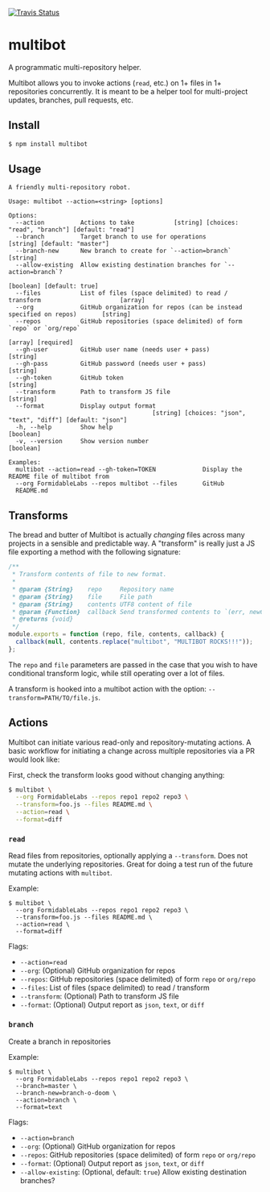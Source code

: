 [![Travis Status][trav_img]][trav_site]
<!--[![Coverage Status][cov_img]][cov_site]-->

multibot
========

A programmatic multi-repository helper.

Multibot allows you to invoke actions (`read`, etc.) on 1+ files in 1+
repositories concurrently. It is meant to be a helper tool for multi-project
updates, branches, pull requests, etc.

## Install

```sh
$ npm install multibot
```

## Usage

```
A friendly multi-repository robot.

Usage: multibot --action=<string> [options]

Options:
  --action          Actions to take           [string] [choices: "read", "branch"] [default: "read"]
  --branch          Target branch to use for operations                 [string] [default: "master"]
  --branch-new      New branch to create for `--action=branch`                              [string]
  --allow-existing  Allow existing destination branches for `--action=branch`?
                                                                           [boolean] [default: true]
  --files           List of files (space delimited) to read / transform                      [array]
  --org             GitHub organization for repos (can be instead specified on repos)       [string]
  --repos           GitHub repositories (space delimited) of form `repo` or `org/repo`
                                                                                  [array] [required]
  --gh-user         GitHub user name (needs user + pass)                                    [string]
  --gh-pass         GitHub password (needs user + pass)                                     [string]
  --gh-token        GitHub token                                                            [string]
  --transform       Path to transform JS file                                               [string]
  --format          Display output format
                                        [string] [choices: "json", "text", "diff"] [default: "json"]
  -h, --help        Show help                                                              [boolean]
  -v, --version     Show version number                                                    [boolean]

Examples:
  multibot --action=read --gh-token=TOKEN             Display the README file of multibot from
  --org FormidableLabs --repos multibot --files       GitHub
  README.md
```

## Transforms

The bread and butter of Multibot is actually _changing_ files across many
projects in a sensible and predictable way. A "transform" is really just a JS
file exporting a method with the following signature:

```js
/**
 * Transform contents of file to new format.
 *
 * @param {String}    repo     Repository name
 * @param {String}    file     File path
 * @param {String}    contents UTF8 content of file
 * @param {Function}  callback Send transformed contents to `(err, newContents)`
 * @returns {void}
 */
module.exports = function (repo, file, contents, callback) {
  callback(null, contents.replace("multibot", "MULTIBOT ROCKS!!!"));
};
```

The `repo` and `file` parameters are passed in the case that you wish to have
conditional transform logic, while still operating over a lot of files.

A transform is hooked into a multibot action with the option:
`--transform=PATH/TO/file.js`.

## Actions

Multibot can initiate various read-only and repository-mutating actions. A
basic workflow for initiating a change across multiple repositories via a PR
would look like:

First, check the transform looks good without changing anything:

```sh
$ multibot \
  --org FormidableLabs --repos repo1 repo2 repo3 \
  --transform=foo.js --files README.md \
  --action=read \
  --format=diff
```

<!--
TODO: Add section

If that looks good, then create a branch, commit the transform, and open a PR:

```sh
$ multibot \
  --org FormidableLabs --repos repo1 repo2 repo3 \
  --branch=master \
  --branch-new=feature-foo \
  --action=branch

$ multibot \
  --org FormidableLabs --repos repo1 repo2 repo3 \
  --transform=foo.js --files README.md \
  --branch=feature-foo \
  --action=commit \
  --format=diff

$ multibot \
  --org FormidableLabs --repos repo1 repo2 repo3 \
  --branch=feature-foo \
  --action=pull-request
```

or all as a single command:

```sh
$ multibot \
  --org FormidableLabs --repos repo1 repo2 repo3 \
  --transform=foo.js --files README.md \
  --branch=master \
  --branch-new=feature-foo \
  --action=open-pr \
  --format=diff
```
-->

### `read`

Read files from repositories, optionally applying a `--transform`. Does not
mutate the underlying repositories. Great for doing a test run of the future
mutating actions with `multibot`.

Example:

```
$ multibot \
  --org FormidableLabs --repos repo1 repo2 repo3 \
  --transform=foo.js --files README.md \
  --action=read \
  --format=diff
```

Flags:

* `--action=read`
* `--org`: (Optional) GitHub organization for repos
* `--repos`: GitHub repositories (space delimited) of form `repo` or `org/repo`
* `--files`: List of files (space delimited) to read / transform
* `--transform`: (Optional) Path to transform JS file
* `--format`: (Optional) Output report as `json`, `text`, or `diff`

<!--
### TODO `commit`

Commit changes from a transform to a non-`master` branch in a repository.

* TODO: Error if `master` is `branch`.
* TODO: Diff report (diff vs. current head).
* TODO: Report notes
-->

### `branch`

Create a branch in repositories

Example:

```
$ multibot \
  --org FormidableLabs --repos repo1 repo2 repo3 \
  --branch=master \
  --branch-new=branch-o-doom \
  --action=branch \
  --format=text
```

Flags:

* `--action=branch`
* `--org`: (Optional) GitHub organization for repos
* `--repos`: GitHub repositories (space delimited) of form `repo` or `org/repo`
* `--format`: (Optional) Output report as `json`, `text`, or `diff`
* `--allow-existing`: (Optional, default: `true`) Allow existing destination branches?

<!--
### TODO `pull-request`

Create a pull request from a branch in repositories

* TODO: Error if `master` is `branch`.
* TODO: Files not required here.
* TODO: Flag to error if branch already PR-ed.
* TODO: Diff report (diff vs. master).
* TODO: Report notes

### TODO `full-pr`

Create a branch, add commits, open a PR. An "all-in-one" aggregator for a common
use case for multibot.

* TODO: Note different/changing use of `branch` and `branch-new` in this action.

-->

[trav_img]: https://api.travis-ci.org/FormidableLabs/multibot.svg
[trav_site]: https://travis-ci.org/FormidableLabs/multibot
[cov]: https://coveralls.io
[cov_img]: https://img.shields.io/coveralls/FormidableLabs/multibot.svg
[cov_site]: https://coveralls.io/r/FormidableLabs/multibot
